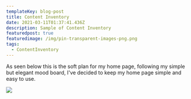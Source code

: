 ```yaml
---
templateKey: blog-post
title: Content Inventory
date: 2021-03-11T01:37:41.436Z
description: Sample of Content Inventory
featuredpost: true
featuredimage: /img/pin-transparent-images-png.png
tags:
  - ContentInventory
---
```

As seen below this is the soft plan for my home page, following my simple but elegant mood board, I've decided to keep my home page simple and easy to use. 

![](/img/screen-shot-2021-03-11-at-2.40.24-pm.png)